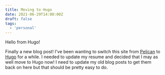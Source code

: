 ```yaml
---
title: Moving to Hugo
date: 2021-06-29T14:00:00Z
draft: false
tags:
  - 'personal'
---
```


Hello from Hugo!

Finally a new blog post! I've been wanting to switch this site from [Pelican](https://blog.getpelican.com/) to [Hugo](https://gohugo.io/) for a while. I needed to update my resume and decided that I may as well move to Hugo now! I need to update my old blog posts to get them back on here but that should be pretty easy to do.
